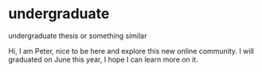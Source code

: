 # undergraduate
undergraduate thesis or something similar

Hi, I am Peter, nice to be here and explore this new online community.
I will graduated on June this year, I hope I can learn more on it.
